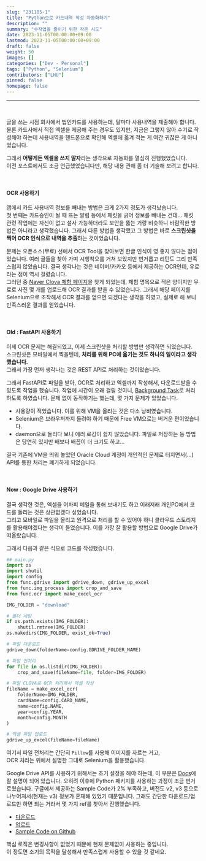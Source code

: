 ```yaml
---
slug: "231105-1"
title: "Python으로 카드내역 작성 자동화하기"
description: ""
summary: "수작업을 줄이기 위한 작은 시도"
date: 2023-11-05T00:00:00+09:00
lastmod: 2023-11-05T00:00:00+09:00
draft: false
weight: 50
images: []
categories: ["Dev - Personal"]
tags: ["Python", "Selenium"]
contributors: ["LHU"]
pinned: false
homepage: false
---
```


---

<br>

글을 쓰는 시점 회사에서 법인카드를 사용하는데, 달마다 사용내역을 제출해야 합니다.  
물론 카드사에서 직접 엑셀을 제공해 주는 경우도 있지만, 지금은 그렇지 않아 수기로 작성해야 하는데 사용내역을 핸드폰으로 확인해 엑셀에 옮겨 적는 게 여간 귀찮은 게 아니었습니다.

그래서 **어떻게든 엑셀을 쓰지 말자**라는 생각으로 자동화를 열심히 진행했었습니다.  
이전 포스트에서도 조금 언급했었습니다만, 해당 내용 관해 좀 더 기술해 보려고 합니다.

<br>

#### OCR 사용하기

앱에서 카드 사용내역 정보를 빼내는 방법은 크게 2가지 정도가 생각났습니다.  
첫 번째는 카드승인이 될 때 뜨는 알림 등에서 패킷을 긁어 정보를 빼내는 건데... 패킷 관련 작업에는 자신이 없고 설사 가능하더라도 보안을 뚫는 거랑 비슷하니 바람직한 방법은 아니라고 생각했습니다. 그래서 다른 방법을 생각했고 그 방법은 바로 **스크린샷을 찍어 OCR 인식으로 내역을 추출**하는 것이었습니다.

문제는 오픈소스(무료) 선에서 OCR Tool을 찾아보면 한글 인식이 영 좋지 않다는 점이었습니다. 여러 글들을 찾아 가며 시행착오를 거쳐 보았지만 번거롭고 리턴도 그리 만족스럽지 않았습니다. 결국 생각나는 것은 네이버/카카오 등에서 제공하는 OCR인데, 유료라는 점이 역시 걸렸습니다.  
그러던 중 [Naver Clova 체험 페이지][ref1]을 찾게 되었는데, 체험 명목으로 적은 양이지만 무료로 사진 몇 개를 업로드해 OCR 결과를 받을 수 있었습니다. 그래서 해당 페이지를 Selenium으로 조작해서 OCR 결과를 얻으면 되겠다는 생각을 하였고, 실제로 해 보니 만족스러운 결과를 얻었습니다.

<br>

#### Old : FastAPI 사용하기

이제 OCR 문제는 해결되었고, 이제 스크린샷을 처리할 방법만 생각하면 되었습니다.  
스크린샷은 모바일에서 찍을텐데, **처리를 위해 PC에 옮기는 것도 하나의 일이라고 생각했습니다.**  
그래서 가장 먼저 생각나는 것은 REST API로 처리하는 것이었습니다.

그래서 FastAPI로 파일을 받아, OCR로 처리하고 엑셀까지 작성해서, 다운로드받을 수 있도록 작업을 했습니다. 작업에 시간이 오래 걸릴 것이니, [Background Task][ref2]로 처리하도록 하였습니다. 문제 없이 동작하기는 했는데, 몇 가지 문제가 있었습니다.

- 사용량이 적었습니다. 이를 위해 VM을 올리는 것은 다소 낭비였습니다.
- Selenium은 브라우저까지 돌려야 하기 때문에 Free VM으로는 버거운 편이었습니다.
- daemon으로 돌리다 보니 에러 로깅이 쉽지 않았습니다. 파일로 저장하는 등 방법은 당연히 있지만 배보다 배꼽이 더 크기도 하고...

결국 기존에 VM을 띄워 놓았던 Oracle Cloud 계정이 개인적인 문제로 터지면서(...)  
API를 통한 처리는 폐기하게 되었습니다.

<br>

#### Now : Google Drive 사용하기

결국 생각한 것은, 엑셀을 어차피 메일을 통해 보내기도 하고 이래저래 개인PC에서 코드를 돌리는 것은 상관없겠다 싶었습니다.  
그리고 모바일로 파일을 올리고 원격으로 처리를 할 수 있어야 하니 클라우드 스토리지를 활용해야겠다는 생각이 들었습니다. 이를 가장 잘 활용할 방법으로 Google Drive가 떠올랐습니다.

그래서 다음과 같은 식으로 코드를 작성했습니다.

```python
## main.py
import os
import shutil
import config
from func.gdrive import gdrive_down, gdrive_up_excel
from func.img_process import crop_and_save
from func.ocr import make_excel_ocr

IMG_FOLDER = "download"

# 폴더 세팅
if os.path.exists(IMG_FOLDER):
    shutil.rmtree(IMG_FOLDER)
os.makedirs(IMG_FOLDER, exist_ok=True)

# 파일 다운로드
gdrive_down(folderName=config.GDRIVE_FOLDER_NAME)

# 파일 전처리
for file in os.listdir(IMG_FOLDER):
    crop_and_save(fileName=file, folder=IMG_FOLDER)

# 파일 CLOVA로 OCR 처리해서 엑셀 작성
fileName = make_excel_ocr(
    folderName=IMG_FOLDER,
    cardName=config.CARD_NAME,
    name=config.NAME,
    year=config.YEAR,
    month=config.MONTH
)

# 엑셀 파일 업로드
gdrive_up_excel(fileName=fileName)
```

여기서 파일 전처리는 간단히 `Pillow`를 사용해 이미지를 자르는 거고,  
OCR 처리는 위에서 설명한 그대로 Selenium을 활용했습니다.

Google Drive API를 사용하기 위해서는 초기 설정을 해야 하는데, 이 부분은 [Docs][ref3]에 잘 설명이 되어 있습니다. 오히려 이후에 Python 패키지를 사용하는 과정이 조금 번거로웠습니다. 구글에서 제공하는 Sample Code가 2% 부족하고, 버전도 v2, v3 등으로 나누어져서(현재는 v3) 정보가 혼재해 있었기 때문입니다. 그래도 간단한 다운로드/업로드만 하면 되는 거라서 몇 가지 ref를 찾아서 진행했습니다.

- [다운로드][ref4]
- [업로드][ref5]
- [Sample Code on Github][ref6]

핵심 로직은 변경사항이 없었기 때문에 현재 문제없이 사용하는 중입니다.  
이 정도면 소기의 목적을 달성해서 만족스럽게 사용할 수 있을 것 같네요.

[ref1]: https://clova.ai/ocr/
[ref2]: https://fastapi.tiangolo.com/tutorial/background-tasks/
[ref3]: https://developers.google.com/drive/api/quickstart/python?hl=ko
[ref4]: https://stackoverflow.com/a/55989689
[ref5]: https://stackoverflow.com/a/50674639
[ref6]: https://github.com/googleworkspace/python-samples
